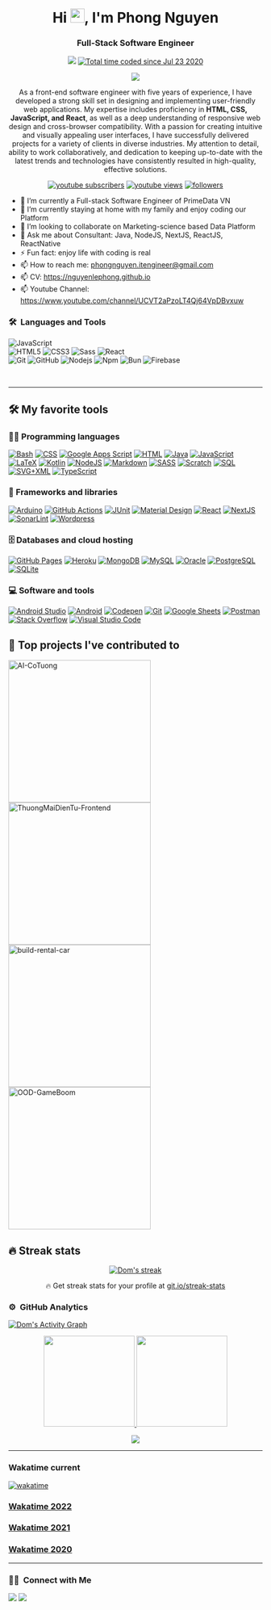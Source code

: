 <h1 align="center">Hi <img src="https://media.giphy.com/media/hvRJCLFzcasrR4ia7z/giphy.gif" width="28">, I'm Phong Nguyen</h1>
<h3 align="center">Full-Stack Software Engineer</h3>
<p align="center">
  <img src="https://komarev.com/ghpvc/?username=nguyenlephong&color=blueviolet&style=flat">
  <a href="https://wakatime.com/@59b42694-26d5-4035-8d80-267d68314570"><img src="https://wakatime.com/badge/user/59b42694-26d5-4035-8d80-267d68314570.svg" alt="Total time coded since Jul 23 2020" /></a>
</p>


<p align="center">
  <a href="https://github.com/DenverCoder1/readme-typing-svg"><img src="https://readme-typing-svg.herokuapp.com?color=0E81F7&lines=Welcome%2C+nice+to+meet+you!;Good+morning.+It%E2%80%99s+a+beautiful+day.;Dear+friend.+I+wish+you+all+the+best+on+this+day.)](https://git.io/typing-svg"></a>
</p>

<p align="center">
  As a front-end software engineer with five years of experience, I have developed a strong skill set in designing and implementing user-friendly web applications. My expertise includes proficiency in <strong>HTML, CSS, JavaScript, and React</strong>, as well as a deep understanding of responsive web design and cross-browser compatibility. With a passion for creating intuitive and visually appealing user interfaces, I have successfully delivered projects for a variety of clients in diverse industries. 
  My attention to detail, ability to work collaboratively, and dedication to keeping up-to-date with the latest trends and technologies have consistently resulted in high-quality, effective solutions.
</p>

<p align="center">
  <a href="https://www.youtube.com/c/PhongNguyễnLê0107?sub_confirmation=1">
    <img alt="youtube subscribers" title="Subscribe to my YouTube channel" src="https://freshidea.com/jonah/youtube-api/subscribers-badge.php?color=red&labelColor=ce4630&label=Subscribe&style=for-the-badge"/></a> 
  <a href="https://www.youtube.com/c/PhongNguyễnLê0107">
    <img alt="youtube views" title="YouTube views" src="https://freshidea.com/jonah/youtube-api/view-count-badge-temp.php?label=Views&color=e1ad0e&labelColor=c79600&style=for-the-badge"/></a> 
  <a href="https://github.com/nguyenlephong">
    <img alt="followers" title="Follow me on Github" src="https://img.shields.io/github/followers/nguyenlephong?color=236ad3&labelColor=1155ba&style=for-the-badge&logo=github&label=Follow"/></a>
  
</p>


- 🔭 I’m currently a Full-stack Software Engineer of PrimeData VN
- 🌱 I’m currently staying at home with my family and enjoy coding our Platform
- 👯 I’m looking to collaborate on Marketing-science based Data Platform
- 💬 Ask me about Consultant: Java, NodeJS, NextJS, ReactJS, ReactNative
- ⚡ Fun fact: enjoy life with coding is real
- 📫 How to reach me: phongnguyen.itengineer@gmail.com
- 📫 CV: https://nguyenlephong.github.io
- 📫 Youtube Channel: https://www.youtube.com/channel/UCVT2aPzoLT4Qj64VpDBvxuw

### 🛠 &nbsp;Languages and Tools

![JavaScript](https://img.shields.io/badge/-JavaScript-%23F7DF1C?style=for-the-badge&logo=javascript&logoColor=000000&labelColor=%23F7DF1C&color=%23FFCE5A)
<br>
![HTML5](https://img.shields.io/badge/-HTML5-%23E44D27?style=for-the-badge&logo=html5&logoColor=ffffff)
![CSS3](https://img.shields.io/badge/-CSS3-%231572B6?style=for-the-badge&logo=css3)
![Sass](https://img.shields.io/badge/-Sass-%23CC6699?style=for-the-badge&logo=sass&logoColor=ffffff)
![React](https://img.shields.io/badge/-React-61DAFB?style=for-the-badge&logo=react&logoColor=ffffff)
<br>
![Git](https://img.shields.io/badge/-Git-%23F05032?style=for-the-badge&logo=git&logoColor=%23ffffff)
![GitHub](https://img.shields.io/badge/-GitHub-181717?style=for-the-badge&logo=github)
![Nodejs](https://img.shields.io/badge/-Nodejs-339933?style=for-the-badge&logo=Node.js&logoColor=ffffff)
![Npm](https://img.shields.io/badge/-npm-CB3837?style=for-the-badge&logo=npm)
![Bun](https://img.shields.io/badge/-bun-CB3837?style=for-the-badge&logo=bun)
![Firebase](https://img.shields.io/badge/-Firebase-FFCA28?style=for-the-badge&logo=firebase&logoColor=ffffff)

<br/>

---

## 🛠️ My favorite tools

### 👨‍💻 Programming languages

<p>
    <a href="https://github.com/search?q=user%3ADenverCoder1+is%3Arepo+language%3Abash"><img alt="Bash" src="https://img.shields.io/badge/Bash%20-%23121011.svg?logo=gnu-bash&logoColor=white"></a>
    <a href="https://github.com/search?q=user%3ADenverCoder1+is%3Arepo+language%3Acss"><img alt="CSS" src="https://img.shields.io/badge/CSS%20-%231572B6.svg?logo=css3&logoColor=white"></a>
    <a href="https://github.com/search?q=user%3ADenverCoder1+is%3Arepo+language%3Ags"><img alt="Google Apps Script" src="https://img.shields.io/badge/Google%20Apps%20Script%20-%2302569B.svg?logo=google-cloud&logoColor=white"></a>
    <a href="https://github.com/search?q=user%3ADenverCoder1+is%3Arepo+language%3Ahtml"><img alt="HTML" src="https://img.shields.io/badge/HTML%20-%23E34F26.svg?logo=html5&logoColor=white"></a>
    <a href="https://github.com/search?q=user%3ADenverCoder1+is%3Arepo+language%3Ajava"><img alt="Java" src="https://img.shields.io/badge/Java-%23007396.svg?logo=java&logoColor=white"></a>
    <a href="https://github.com/search?q=user%3ADenverCoder1+is%3Arepo+language%3Ajavascript"><img alt="JavaScript" src="https://img.shields.io/badge/JavaScript%20-%23F7DF1E.svg?logo=javascript&logoColor=black"></a>
    <a href="https://github.com/search?q=user%3ADenverCoder1+is%3Arepo+language%3Atex"><img alt="LaTeX" src="https://img.shields.io/badge/LaTeX%20-%23008080.svg?logo=LaTeX&logoColor=white"></a>
    <a href="https://github.com/search?q=user%3ADenverCoder1+is%3Arepo+language%3Akotlin"><img alt="Kotlin" src="https://img.shields.io/badge/Kotlin-%230095D5.svg?logo=Kotlin&logoColor=white"></a>
    <a href="https://github.com/search?q=user%3ADenverCoder1+is%3Arepo+language%3Ajavascript"><img alt="NodeJS" src="https://img.shields.io/badge/Node.js%20-%2343853D.svg?logo=node.js&logoColor=white"></a>
    <a href="https://github.com/search?q=user%3ADenverCoder1+is%3Arepo+language%3Amarkdown"><img alt="Markdown" src="https://img.shields.io/badge/Markdown-%23000000.svg?logo=markdown&logoColor=white"></a>
    <a href="https://github.com/search?q=user%3ADenverCoder1+is%3Arepo+language%3Asass"><img alt="SASS" src="https://img.shields.io/badge/Sass%20-hotpink.svg?logo=SASS&logoColor=white"></a>
    <a href="https://github.com/search?q=user%3ADenverCoder1+is%3Arepo+language%3Ascratch"><img alt="Scratch" src="https://img.shields.io/badge/Scratch%20-%234D97FF.svg?logo=scratch&logoColor=white"></a>
    <a href="https://github.com/search?q=user%3ADenverCoder1+is%3Arepo+language%3Asql"><img alt="SQL" src="https://img.shields.io/badge/SQL%20-%23025E8C.svg?logo=amazon-dynamodb&logoColor=white"></a>
    <a href="https://github.com/search?q=user%3ADenverCoder1+is%3Arepo+language%3Asvg"><img alt="SVG+XML" src="https://img.shields.io/badge/SVG%2BXML%20-%23e0982c.svg?logo=svg&logoColor=white"></a>
    <a href="https://github.com/search?q=user%3ADenverCoder1+is%3Arepo+language%3AtypeScript"><img alt="TypeScript" src="https://img.shields.io/badge/TypeScript%20-%23007ACC.svg?logo=typescript&logoColor=white"></a>
</p>

### 🧰 Frameworks and libraries

<p>
    <a href="#"><img alt="Arduino" src="https://img.shields.io/badge/-Arduino-00979D?logo=Arduino&logoColor=white"></a>
    <a href="#"><img alt="GitHub Actions" src="https://img.shields.io/badge/GitHub%20Actions%20-%232671E5.svg?logo=github%20actions&logoColor=white"></a>
    <a href="#"><img alt="JUnit" src="https://img.shields.io/badge/JUnit%20-%2325A162.svg?logo=cachet&logoColor=white"></a>
    <a href="#"><img alt="Material Design" src="https://img.shields.io/badge/Material%20Design%20-%230081CB.svg?logo=material-design&logoColor=white"></a>
    <a href="#"><img alt="React" src="https://img.shields.io/badge/React%20-%2320232a.svg?logo=react&logoColor=%2361DAFB"></a>
    <a href="#"><img alt="NextJS" src="https://img.shields.io/badge/nextjs%20-%2320232a.svg?logo=nextjs&logoColor=%2361DAFB"></a>
    <a href="#"><img alt="SonarLint" src="https://img.shields.io/badge/-SonarLint-CB2029?logo=sonarlint&logoColor=white"></a>
    <a href="#"><img alt="Wordpress" src="https://img.shields.io/badge/Wordpress-21759B?logo=wordpress&logoColor=white"></a>
</p>

### 🗄️ Databases and cloud hosting

<p>
    <a href="#"><img alt="GitHub Pages" src="https://img.shields.io/badge/GitHub%20Pages-%23327FC7.svg?logo=github&logoColor=white"></a>
    <a href="#"><img alt="Heroku" src="https://img.shields.io/badge/Heroku%20-%23430098.svg?logo=heroku&logoColor=white"></a>
    <a href="#"><img alt="MongoDB" src ="https://img.shields.io/badge/MongoDB-%234ea94b.svg?logo=mongodb&logoColor=white"></a>
    <a href="#"><img alt="MySQL" src="https://img.shields.io/badge/MySQL-%2300f.svg?logo=mysql&logoColor=white"></a>
    <a href="#"><img alt="Oracle" src ="https://img.shields.io/badge/Oracle%20-%23F00000.svg?logo=oracle&logoColor=white"></a>
    <a href="#"><img alt="PostgreSQL" src ="https://img.shields.io/badge/PostgreSQL-%23316192.svg?logo=postgresql&logoColor=white"></a>
    <a href="#"><img alt="SQLite" src ="https://img.shields.io/badge/SQLite-%2307405e.svg?logo=sqlite&logoColor=white"></a>
</p>

### 💻 Software and tools

<p>
    <a href="#"><img alt="Android Studio" src="https://img.shields.io/badge/Android%20Studio-008678.svg?logo=android-studio&logoColor=white"></a>
    <a href="#"><img alt="Android" src="https://img.shields.io/badge/Android-3DDC84?logo=android&logoColor=white"></a>
    <a href="#"><img alt="Codepen" src="https://img.shields.io/badge/Codepen-000000.svg?logo=codepen&logoColor=white"></a>
    <a href="#"><img alt="Git" src="https://img.shields.io/badge/Git%20-%23F05033.svg?logo=git&logoColor=white"></a>
    <a href="#"><img alt="Google Sheets" src="https://img.shields.io/badge/Google%20Sheets%20-%2334A853.svg?logo=google%20sheets&logoColor=white"></a>
    <a href="#"><img alt="Postman" src="https://img.shields.io/badge/Postman-FF6C37?logo=postman&logoColor=white"></a>
    <a href="#"><img alt="Stack Overflow" src="https://img.shields.io/badge/-Stack%20Overflow-FE7A16?logo=stack-overflow&logoColor=white"></a>
    <a href="#"><img alt="Visual Studio Code" src="https://img.shields.io/badge/Visual%20Studio%20Code-0078d7.svg?logo=visual-studio-code&logoColor=white"></a>
</p>

## 📕 Top projects I've contributed to

<!-- Repo info cards - https://github.com/anuraghazra/github-readme-stats -->
<!-- Small repo cards (fork) - https://github.com/DenverCoder1/github-readme-stats -->
<p align="left">
  <a href="https://github.com/nguyenlephong/AI-CoTuong"><img width="282" src="https://denvercoder1-github-readme-stats.vercel.app/api/pin/?username=nguyenlephong&repo=AI-CoTuong&theme=react&bg_color=1F222E&title_color=F85D7F&icon_color=F8D866&hide_border=true&show_icons=false" alt="AI-CoTuong"></a>
  <a href="https://github.com/nguyenlephong/ThuongMaiDienTu-Frontend"><img width="282" src="https://denvercoder1-github-readme-stats.vercel.app/api/pin/?username=nguyenlephong&repo=ThuongMaiDienTu-Frontend&theme=react&bg_color=1F222E&title_color=F85D7F&icon_color=F8D866&hide_border=true&show_icons=false" alt="ThuongMaiDienTu-Frontend"></a>
  <a href="https://github.com/nguyenlephong/build-rental-car"><img width="282" src="https://denvercoder1-github-readme-stats.vercel.app/api/pin/?username=nguyenlephong&repo=build-rental-car&theme=react&bg_color=1F222E&title_color=F85D7F&icon_color=F8D866&hide_border=true&show_icons=false" alt="build-rental-car"></a>
 <a href="https://github.com/nguyenlephong/OOD-GameBoom"><img width="282" src="https://denvercoder1-github-readme-stats.vercel.app/api/pin/?username=nguyenlephong&repo=OOD-GameBoom&theme=react&bg_color=1F222E&title_color=F85D7F&icon_color=F8D866&hide_border=true&show_icons=false" alt="OOD-GameBoom"></a>
</p>

## 🔥 Streak stats

<!-- GitHub Readme Streak Stats - https://github.com/DenverCoder1/github-readme-streak-stats -->
<p align="center">
  <a href="https://github.com/nguyenlephong/github-readme-streak-stats">
    <img title="🔥 Get streak stats for your profile at git.io/streak-stats" alt="Dom's streak" src="https://github-readme-streak-stats.herokuapp.com/?user=nguyenlephong&theme=monokai-metallian&hide_border=true"/>
  </a>
  <p align="center">🔥 Get streak stats for your profile at <a href="https://git.io/streak-stats">git.io/streak-stats</a></p>
</p>

<!-- Some badges are from https://github.com/Ileriayo/markdown-badges -->

### ⚙️ &nbsp;GitHub Analytics

<!-- https://github.com/ashutosh00710/github-readme-activity-graph -->

<a href="https://github.com/ashutosh00710/github-readme-activity-graph"><img alt="Dom's Activity Graph" src="https://activity-graph.herokuapp.com/graph?username=nguyenlephong&bg_color=1F222E&color=F8D866&line=F85D7F&point=FFFFFF&hide_border=true" /></a>

<p align="center">
  <a href="https://github.com/nguyenlephong">
    <img height="180em" src="https://github-readme-stats-eight-theta.vercel.app/api?username=nguyenlephong&show_icons=true&theme=algolia&include_all_commits=true&count_private=true"/>
    <img height="180em" src="https://github-readme-stats-eight-theta.vercel.app/api/top-langs/?username=nguyenlephong&layout=compact&langs_count=8&theme=algolia"/>
  </a>
</p>

<p align="center">
<!--<img src="https://github-readme-stats.vercel.app/api/wakatime?username=AnhMap0107&theme=algolia" />-->
  <img src="https://github-readme-stats.vercel.app/api/wakatime?username=AnhMap0107&theme=gruvbox" />
</p>

---

### Wakatime current
[![wakatime](https://wakatime.com/badge/user/59b42694-26d5-4035-8d80-267d68314570.svg)](https://wakatime.com/@59b42694-26d5-4035-8d80-267d68314570)


### [Wakatime 2022](https://wakatime.com/a-look-back-at-2022/59b42694-26d5-4035-8d80-267d68314570/vuclxblquu)
<!-- ![WAKATIME 2022_PERSONALIZE](assets/wakatime_2022.png?raw=true "Wakatime 2022") -->

### [Wakatime 2021](https://wakatime.com/a-look-back-at-2021/59b42694-26d5-4035-8d80-267d68314570/rvbveuiouh)
<!-- ![WAKATIME 2021_PERSONALIZE](assets/wakatime_2021.png?raw=true "Wakatime 2021") -->

### [Wakatime 2020](https://wakatime.com/a-look-back-at-2020/59b42694-26d5-4035-8d80-267d68314570/rsbdnhiqcv)
<!-- ![WAKATIME 2020_PERSONALIZE](assets/wakatime_2020.png?raw=true "Wakatime 2020") -->

---

### 🤝🏻 &nbsp;Connect with Me

<p>
<!-- <a href="https://www.nguyenlephong.com"><img src="https://img.shields.io/badge/-adityavsingh.com-3423A6?style=for-the-badge&logo=Google-Chrome&logoColor=white"/></a> -->
<a href="https://www.linkedin.com/in/phong-nguyen-0107"><img src="https://img.shields.io/badge/-nguyenlephong-0077B5?style=flat&logo=Linkedin&logoColor=white"/></a>
<a href="mailto:phongnguyen.itengineer@gmail.com"><img src="https://img.shields.io/badge/-phongnguyen.itengineer@gmail.com-D14836?style=flat&logo=Gmail&logoColor=white"/></a>
</p>
<!-- <p align="center"><img align="center" src="https://github-readme-streak-stats.herokuapp.com/?user=nguyenlephong&" alt="nguyenlephong" /></p> -->
